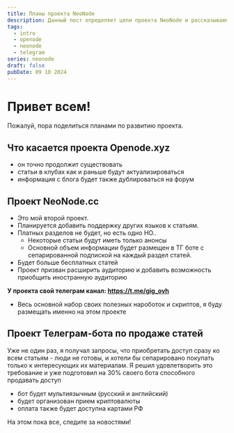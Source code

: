 ```yaml
---
title: Планы проекта NeoNode
description: Данный пост определяет цели проекта NeoNode и рассказываем про все возможности.
tags:
  - intro
  - openode
  - neonode
  - telegram
series: neonode
draft: false
pubDate: 09 10 2024
---
```

# Привет всем!


Пожалуй, пора поделиться планами по развитию проекта.

## Что касается проекта Openode.xyz 
- он точно продолжит существовать
- статьи в клубах как и раньше будут актуализироваться
- информация с блога будет также дублироваться на форум
## Проект NeoNode.cc
- Это мой второй проект.
- Планируется добавить поддержку других языков к статьям.
- Платных разделов не будет, но есть одно НО..
    - Некоторые статьи будут иметь только анонсы
    - Основной объем информации будет размещен в ТГ боте с сепарированной подпиской на каждый раздел статей.
- Будет больше бесплатных статей
- Проект призван расширить аудиторию и добавить возможность приобщить иностранную аудиторию

**У проекта свой телеграм канал: https://t.me/gig_ovh**

- Весь основной набор своих полезных нароботок и скриптов, я буду размещать именно на этом проекте
## Проект Телеграм-бота по продаже статей
Уже не один раз, я получал запросы, что приобретать доступ сразу ко всем статьям - люди не готовы, и хотели бы сепарировано покупать только к интересующих их материалам.
Я решил удовлетворить это требование и уже подготовил на 30% своего бота способного продавать доступ
- бот будет мультиязычным (русский и английский)
- будет организован прием криптовалюты
- оплата также будет доступна картами РФ

На этом пока все, следите за новостями!
